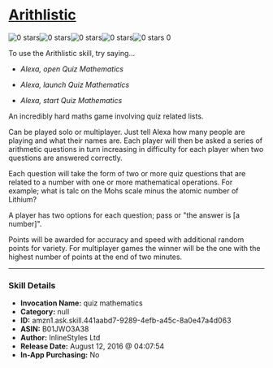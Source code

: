 # [Arithlistic](http://alexa.amazon.com/#skills/amzn1.ask.skill.441aabd7-9289-4efb-a45c-8a0e47a4d063)
![0 stars](../../images/ic_star_border_black_18dp_1x.png)![0 stars](../../images/ic_star_border_black_18dp_1x.png)![0 stars](../../images/ic_star_border_black_18dp_1x.png)![0 stars](../../images/ic_star_border_black_18dp_1x.png)![0 stars](../../images/ic_star_border_black_18dp_1x.png) 0

To use the Arithlistic skill, try saying...

* *Alexa, open Quiz Mathematics*

* *Alexa, launch Quiz Mathematics*

* *Alexa, start Quiz Mathematics*

An incredibly hard maths game involving quiz related lists.

Can be played solo or multiplayer. Just tell Alexa how many people are playing and what their names are. Each player will then be asked a series of arithmetic questions in turn increasing in difficulty for each player when two questions are answered correctly.

Each question will take the form of two or more quiz questions that are related to a number with one or more mathematical operations. For example; what is talc on the Mohs scale minus the atomic number of Lithium?

A player has two options for each question; pass or "the answer is [a number]".

Points will be awarded for accuracy and speed with additional random points for variety. For multiplayer games the winner will be the one with the highest number of points at the end of two minutes.

***

### Skill Details

* **Invocation Name:** quiz mathematics
* **Category:** null
* **ID:** amzn1.ask.skill.441aabd7-9289-4efb-a45c-8a0e47a4d063
* **ASIN:** B01JWO3A38
* **Author:** InlineStyles Ltd
* **Release Date:** August 12, 2016 @ 04:07:54
* **In-App Purchasing:** No

